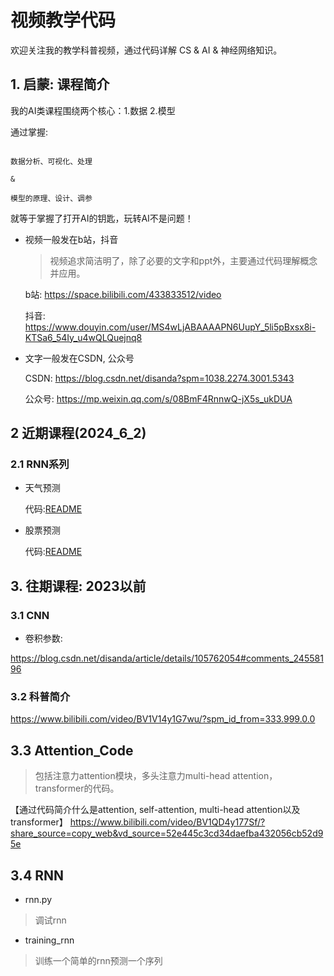 # 视频教学代码

欢迎关注我的教学科普视频，通过代码详解 CS & AI & 神经网络知识。

## 1. 启蒙: 课程简介

我的AI类课程围绕两个核心：1.数据 2.模型

通过掌握:

```

数据分析、可视化、处理

&

模型的原理、设计、调参

```

就等于掌握了打开AI的钥匙，玩转AI不是问题！

- 视频一般发在b站，抖音

    >视频追求简洁明了，除了必要的文字和ppt外，主要通过代码理解概念并应用。

    b站: https://space.bilibili.com/433833512/video

    抖音: https://www.douyin.com/user/MS4wLjABAAAAPN6UupY_5li5pBxsx8i-KTSa6_54Iy_u4wQLQuejnq8

- 文字一般发在CSDN, 公众号

    CSDN: https://blog.csdn.net/disanda?spm=1038.2274.3001.5343

    公众号: https://mp.weixin.qq.com/s/08BmF4RnnwQ-jX5s_ukDUA


## 2 近期课程(2024_6_2)

### 2.1 RNN系列

- 天气预测

    代码:[README](./1.Weather_Prediction/readme.md)

- 股票预测

    代码:[README](./2.Stock_Prediction/readme.md)

## 3. 往期课程: 2023以前

### 3.1 CNN

- 卷积参数:

https://blog.csdn.net/disanda/article/details/105762054#comments_24558196

### 3.2 科普简介

https://www.bilibili.com/video/BV1V14y1G7wu/?spm_id_from=333.999.0.0


## 3.3 Attention_Code

>包括注意力attention模块，多头注意力multi-head attention，transformer的代码。

【通过代码简介什么是attention, self-attention, multi-head attention以及transformer】 https://www.bilibili.com/video/BV1QD4y177Sf/?share_source=copy_web&vd_source=52e445c3cd34daefba432056cb52d95e


## 3.4 RNN

- rnn.py

> 调试rnn

- training_rnn

> 训练一个简单的rnn预测一个序列



